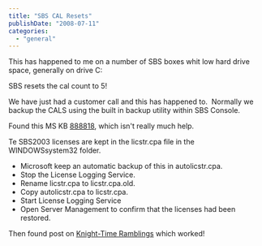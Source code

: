 ```yaml
---
title: "SBS CAL Resets"
publishDate: "2008-07-11"
categories: 
  - "general"
---
```


This has happened to me on a number of SBS boxes whit low hard drive space, generally on drive C:

SBS resets the cal count to 5!

We have just had a customer call and this has happened to.  Normally we backup the CALS using the built in backup utility within SBS Console.

Found this MS KB [888818](https://support.microsoft.com/?kbid=888818), which isn't really much help.

Te SBS2003 licenses are kept in the licstr.cpa file in the WINDOWSsystem32 folder.

- Microsoft keep an automatic backup of this in autolicstr.cpa.  
- Stop the License Logging Service.
- Rename licstr.cpa to licstr.cpa.old.
- Copy autolicstr.cpa to licstr.cpa. 
- Start License Logging Service
- Open Server Management to confirm that the licenses had been restored.

Then found post on [Knight-Time Ramblings](https://blog.chrisara.com.au/2006/09/small-business-server-2003-dreaded-5.html) which worked!
